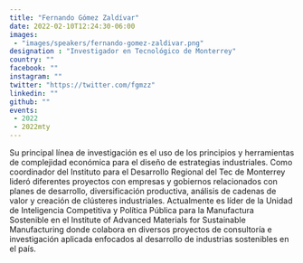 ```yaml
---
title: "Fernando Gómez Zaldívar"
date: 2022-02-10T12:24:30-06:00
images:
 - "images/speakers/fernando-gomez-zaldivar.png"
designation : "Investigador en Tecnológico de Monterrey"
country: ""
facebook: ""
instagram: ""
twitter: "https://twitter.com/fgmzz"
linkedin: ""
github: ""
events:
 - 2022
 - 2022mty
---
```


Su principal línea de investigación es el uso de los principios y herramientas de complejidad económica para el diseño de estrategias industriales. Como coordinador del Instituto para el Desarrollo Regional del Tec de Monterrey lideró diferentes proyectos con empresas y gobiernos relacionados con planes de desarrollo, diversificación productiva, análisis de cadenas de valor y creación de clústeres industriales. Actualmente es líder de la Unidad de Inteligencia Competitiva y Política Pública para la Manufactura Sostenible en el Institute of Advanced Materials for Sustainable Manufacturing donde colabora en diversos proyectos de consultoría e investigación aplicada enfocados al desarrollo de industrias sostenibles en el país.